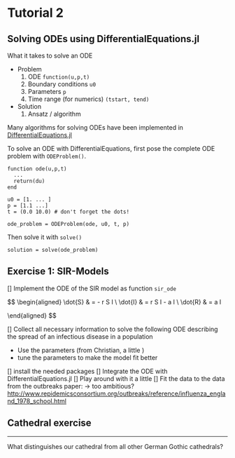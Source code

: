 # Tutorial 2

## Solving ODEs using DifferentialEquations.jl

What it takes to solve an ODE

* Problem
    1. ODE `function(u,p,t)`
    1. Boundary conditions `u0`
    1. Parameters `p`
    1. Time range (for numerics) `(tstart, tend)`
*  Solution
    1. Ansatz / algorithm


Many algorithms for solving ODEs have been implemented in [DifferentialEquations.jl](http://docs.juliadiffeq.org/latest/index.html)

To solve an ODE with DifferentialEquations, first pose the complete ODE problem with `ODEProblem()`.
```
function ode(u,p,t)
  ...
  return(du)
end

u0 = [1. ... ]
p = [1.1 ...]
t = (0.0 10.0) # don't forget the dots!

ode_problem = ODEProblem(ode, u0, t, p)
```


Then solve it with `solve()`
```
solution = solve(ode_problem)
```


## Exercise 1: SIR-Models

[] Implement the ODE of the SIR model as function `sir_ode`

$$
\begin{aligned}
  \dot{S} & = - r  S  I \\
  \dot{I} & =   r  S  I - a I \\
  \dot{R} & = a I

\end{aligned}
$$

[] Collect all necessary information to solve the following ODE describing the spread of an infectious disease in a population

* Use the parameters (from Christian, a little )
* tune the parameters to make the model fit better

[] install the needed packages
[] Integrate the ODE with DifferentialEquations.jl
[] Play around with it a little
[] Fit the data to the data from the outbreaks paper: -> too ambitious? http://www.repidemicsconsortium.org/outbreaks/reference/influenza_england_1978_school.html


## Cathedral exercise
------------------

What distinguishes our cathedral from all other German Gothic
cathedrals?
